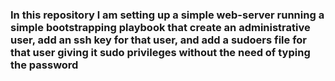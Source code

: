 <h3> In this repository l am setting up a simple web-server running a simple bootstrapping playbook that create an administrative user, add an ssh key for that user, and add a sudoers file for that user giving it sudo privileges without the need of typing the password </h3>
